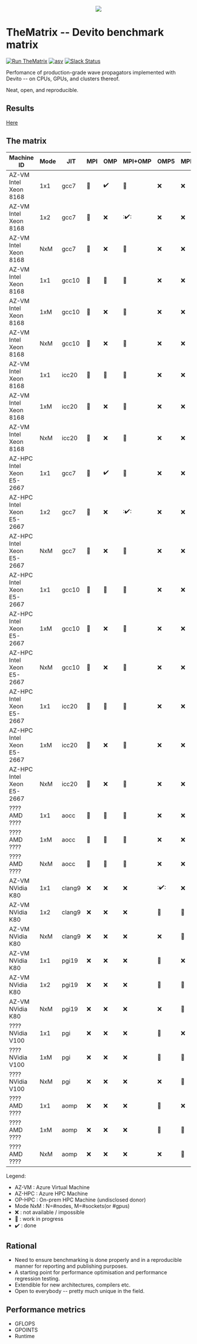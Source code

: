 <p align="center">
  <img src="https://raw.githubusercontent.com/devitocodes/devito/master/docs/source/_static/devito_logo.png">
</p>

# TheMatrix -- Devito benchmark matrix

[![Run TheMatrix](https://img.shields.io/badge/run-thematrix-brightgreen)](https://www.actionspanel.app/app/devitocodes/thematrix)
[![asv](http://img.shields.io/badge/benchmarked%20by-asv-blue.svg?style=flat)](https://devitocodes.github.io/devito-performance)
[![Slack Status](https://img.shields.io/badge/chat-on%20slack-%2336C5F0)](https://opesci-slackin.now.sh)

Perfomance of production-grade wave propagators implemented with Devito -- on CPUs,
GPUs, and clusters thereof.

Neat, open, and reproducible.

## Results

[Here](https://www.devitoproject.org/thematrix/)

## The matrix

| Machine ID                | Mode |  JIT   | MPI      |  OMP               | MPI+OMP              |          OMP5        | MPI+OMP5 |         ACC          |       MPI+ACC        |
|---------------------------|------|--------|----------|--------------------|----------------------|----------------------|----------|----------------------|----------------------|
| AZ-VM Intel Xeon 8168     | 1x1  | gcc7   | :hammer: | :heavy_check_mark: | :hammer:             | :x:                  | :x:      | :hammer:             | :hammer:             |
| AZ-VM Intel Xeon 8168     | 1x2  | gcc7   | :hammer: | :x:                | ::heavy_check_mark:: | :x:                  | :x:      | :hammer:             | :hammer:             |
| AZ-VM Intel Xeon 8168     | NxM  | gcc7   | :hammer: | :x:                | :hammer:             | :x:                  | :x:      | :hammer:             | :hammer:             |
| AZ-VM Intel Xeon 8168     | 1x1  | gcc10  | :hammer: | :hammer:           | :hammer:             | :x:                  | :x:      | :hammer:             | :hammer:             |
| AZ-VM Intel Xeon 8168     | 1xM  | gcc10  | :hammer: | :x:                | :hammer:             | :x:                  | :x:      | :hammer:             | :hammer:             |
| AZ-VM Intel Xeon 8168     | NxM  | gcc10  | :hammer: | :x:                | :hammer:             | :x:                  | :x:      | :hammer:             | :hammer:             |
| AZ-VM Intel Xeon 8168     | 1x1  | icc20  | :hammer: | :hammer:           | :hammer:             | :x:                  | :x:      | :hammer:             | :hammer:             |
| AZ-VM Intel Xeon 8168     | 1xM  | icc20  | :hammer: | :x:                | :hammer:             | :x:                  | :x:      | :hammer:             | :hammer:             |
| AZ-VM Intel Xeon 8168     | NxM  | icc20  | :hammer: | :x:                | :hammer:             | :x:                  | :x:      | :hammer:             | :hammer:             |
| AZ-HPC Intel Xeon E5-2667 | 1x1  | gcc7   | :hammer: | :heavy_check_mark: | :hammer:             | :x:                  | :x:      | :hammer:             | :hammer:             |
| AZ-HPC Intel Xeon E5-2667 | 1x2  | gcc7   | :hammer: | :x:                | ::heavy_check_mark:: | :x:                  | :x:      | :hammer:             | :hammer:             |
| AZ-HPC Intel Xeon E5-2667 | NxM  | gcc7   | :hammer: | :x:                | :hammer:             | :x:                  | :x:      | :hammer:             | :hammer:             |
| AZ-HPC Intel Xeon E5-2667 | 1x1  | gcc10  | :hammer: | :hammer:           | :hammer:             | :x:                  | :x:      | :hammer:             | :hammer:             |
| AZ-HPC Intel Xeon E5-2667 | 1xM  | gcc10  | :hammer: | :x:                | :hammer:             | :x:                  | :x:      | :hammer:             | :hammer:             |
| AZ-HPC Intel Xeon E5-2667 | NxM  | gcc10  | :hammer: | :x:                | :hammer:             | :x:                  | :x:      | :hammer:             | :hammer:             |
| AZ-HPC Intel Xeon E5-2667 | 1x1  | icc20  | :hammer: | :hammer:           | :hammer:             | :x:                  | :x:      | :hammer:             | :hammer:             |
| AZ-HPC Intel Xeon E5-2667 | 1xM  | icc20  | :hammer: | :x:                | :hammer:             | :x:                  | :x:      | :hammer:             | :hammer:             |
| AZ-HPC Intel Xeon E5-2667 | NxM  | icc20  | :hammer: | :x:                | :hammer:             | :x:                  | :x:      | :hammer:             | :hammer:             |
| ????   AMD    ????        | 1x1  | aocc   | :hammer: | :hammer:           | :hammer:             | :x:                  | :x:      | :hammer:             | :hammer:             |
| ????   AMD    ????        | 1xM  | aocc   | :hammer: | :hammer:           | :hammer:             | :x:                  | :x:      | :hammer:             | :hammer:             |
| ????   AMD    ????        | NxM  | aocc   | :hammer: | :hammer:           | :hammer:             | :x:                  | :x:      | :hammer:             | :hammer:             |
| AZ-VM NVidia K80          | 1x1  | clang9 | :x:      | :x:                | :x:                  | ::heavy_check_mark:: | :x:      | :hammer:             | :x:                  |
| AZ-VM NVidia K80          | 1x2  | clang9 | :x:      | :x:                | :x:                  | :hammer:             | :hammer: | :hammer:             | :hammer:             |
| AZ-VM NVidia K80          | NxM  | clang9 | :x:      | :x:                | :x:                  | :x:                  | :hammer: | :x:                  | :hammer:             |
| AZ-VM NVidia K80          | 1x1  | pgi19  | :x:      | :x:                | :x:                  | :hammer:             | :x:      | ::heavy_check_mark:: | :x:                  |
| AZ-VM NVidia K80          | 1x2  | pgi19  | :x:      | :x:                | :x:                  | :hammer:             | :hammer: | :hammer:             | ::heavy_check_mark:: |
| AZ-VM NVidia K80          | NxM  | pgi19  | :x:      | :x:                | :x:                  | :x:                  | :hammer: | :x:                  | :hammer:             |
| ????   NVidia V100        | 1x1  | pgi    | :x:      | :x:                | :x:                  | :hammer:             | :x:      | :hammer:             | :x:                  |
| ????   NVidia V100        | 1xM  | pgi    | :x:      | :x:                | :x:                  | :hammer:             | :hammer: | :hammer:             | :hammer:             |
| ????   NVidia V100        | NxM  | pgi    | :x:      | :x:                | :x:                  | :x:                  | :hammer: | :x:                  | :hammer:             |
| ????   AMD    ????        | 1x1  | aomp   | :x:      | :x:                | :x:                  | :hammer:             | :x:      | :x:                  | :x:                  |
| ????   AMD    ????        | 1xM  | aomp   | :x:      | :x:                | :x:                  | :hammer:             | :hammer: | :x:                  | :x:                  |
| ????   AMD    ????        | NxM  | aomp   | :x:      | :x:                | :x:                  | :x:                  | :hammer: | :x:                  | :x:                  |

Legend:
* AZ-VM : Azure Virtual Machine
* AZ-HPC : Azure HPC Machine
* OP-HPC : On-prem HPC Machine (undisclosed donor)
* Mode NxM : N=#nodes, M=#sockets(or #gpus)
* :x: : not available / impossible
* :hammer: : work in progress
* :heavy_check_mark: : done


## Rational

* Need to ensure benchmarking is done properly and in a reproducible manner for
  reporting and publishing purposes.
* A starting point for performance optimisation and performance regression
  testing.
* Extendible for new architectures, compilers etc.
* Open to everybody -- pretty much unique in the field.

## Performance metrics

* GFLOPS
* GPOINTS
* Runtime
